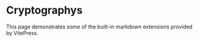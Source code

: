 # Cryptographys


This page demonstrates some of the built-in markdown extensions provided by VitePress.